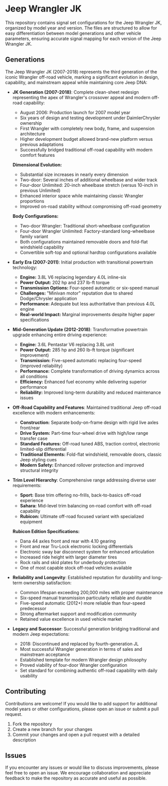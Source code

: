 # Jeep Wrangler JK

This repository contains signal set configurations for the Jeep Wrangler JK, organized by model year and version. The files are structured to allow for easy differentiation between model generations and other vehicle parameters, ensuring accurate signal mapping for each version of the Jeep Wrangler JK.

## Generations

The Jeep Wrangler JK (2007-2018) represents the third generation of the iconic Wrangler off-road vehicle, marking a significant evolution in design, capability, and mainstream appeal while maintaining core Jeep DNA:

- **JK Generation (2007-2018)**: Complete clean-sheet redesign representing the apex of Wrangler's crossover appeal and modern off-road capability:
  - August 2006: Production launch for 2007 model year
  - Six years of design and testing development under DaimlerChrysler ownership
  - First Wrangler with completely new body, frame, and suspension architecture
  - Higher development budget allowed brand-new platform versus previous adaptations
  - Successfully bridged traditional off-road capability with modern comfort features

  **Dimensional Evolution:**
  - Substantial size increases in nearly every dimension
  - Two-door: Several inches of additional wheelbase and wider track
  - Four-door Unlimited: 20-inch wheelbase stretch (versus 10-inch in previous Unlimited)
  - Enhanced interior space while maintaining classic Wrangler proportions
  - Improved on-road stability without compromising off-road geometry

  **Body Configurations:**
  - Two-door Wrangler: Traditional short-wheelbase configuration
  - Four-door Wrangler Unlimited: Factory-standard long-wheelbase family variant
  - Both configurations maintained removable doors and fold-flat windshield capability
  - Convertible soft-top and optional hardtop configurations available

- **Early Era (2007-2011)**: Initial production with transitional powertrain technology:
  - **Engine:** 3.8L V6 replacing legendary 4.0L inline-six
  - **Power Output:** 202 hp and 237 lb-ft torque
  - **Transmission Options:** Four-speed automatic or six-speed manual
  - **Challenges:** "Minivan motor" reputation due to shared Dodge/Chrysler application
  - **Performance:** Adequate but less authoritative than previous 4.0L engine
  - **Real-world Impact:** Marginal improvements despite higher paper specifications

- **Mid-Generation Update (2012-2018)**: Transformative powertrain upgrade enhancing entire driving experience:
  - **Engine:** 3.6L Pentastar V6 replacing 3.8L unit
  - **Power Output:** 285 hp and 260 lb-ft torque (significant improvement)
  - **Transmission:** Five-speed automatic replacing four-speed (improved reliability)
  - **Performance:** Complete transformation of driving dynamics across all conditions
  - **Efficiency:** Enhanced fuel economy while delivering superior performance
  - **Reliability:** Improved long-term durability and reduced maintenance issues

- **Off-Road Capability and Features**: Maintained traditional Jeep off-road excellence with modern enhancements:
  - **Construction:** Separate body-on-frame design with rigid live axles front/rear
  - **Drive System:** Part-time four-wheel drive with high/low range transfer case
  - **Standard Features:** Off-road tuned ABS, traction control, electronic limited-slip differential
  - **Traditional Elements:** Fold-flat windshield, removable doors, classic Jeep styling cues
  - **Modern Safety:** Enhanced rollover protection and improved structural integrity

- **Trim Level Hierarchy**: Comprehensive range addressing diverse user requirements:
  - **Sport:** Base trim offering no-frills, back-to-basics off-road experience
  - **Sahara:** Mid-level trim balancing on-road comfort with off-road capability
  - **Rubicon:** Ultimate off-road focused variant with specialized equipment

  **Rubicon Edition Specifications:**
  - Dana 44 axles front and rear with 4.10 gearing
  - Front and rear Tru-Lock electronic locking differentials
  - Electronic sway bar disconnect system for enhanced articulation
  - Increased ride height with larger diameter tires
  - Rock rails and skid plates for underbody protection
  - One of most capable stock off-road vehicles available

- **Reliability and Longevity**: Established reputation for durability and long-term ownership satisfaction:
  - Common lifespan exceeding 200,000 miles with proper maintenance
  - Six-speed manual transmission particularly reliable and durable
  - Five-speed automatic (2012+) more reliable than four-speed predecessor
  - Strong aftermarket support and modification community
  - Retained value excellence in used vehicle market

- **Legacy and Successor**: Successful generation bridging traditional and modern Jeep expectations:
  - 2018: Discontinued and replaced by fourth-generation JL
  - Most successful Wrangler generation in terms of sales and mainstream acceptance
  - Established template for modern Wrangler design philosophy
  - Proved viability of four-door Wrangler configuration
  - Set standard for combining authentic off-road capability with daily usability

## Contributing

Contributions are welcome! If you would like to add support for additional model years or other configurations, please open an issue or submit a pull request.

1. Fork the repository
2. Create a new branch for your changes
3. Commit your changes and open a pull request with a detailed description

## Issues

If you encounter any issues or would like to discuss improvements, please feel free to open an issue. We encourage collaboration and appreciate feedback to make the repository as accurate and useful as possible.

